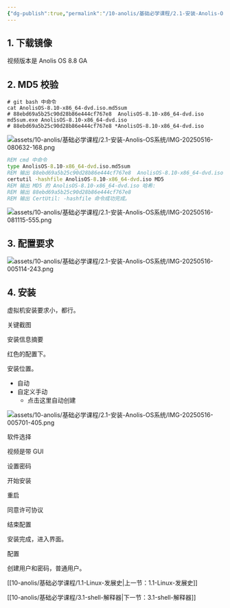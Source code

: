 ```yaml
---
{"dg-publish":true,"permalink":"/10-anolis/基础必学课程/2.1-安装-Anolis-OS系统/","dgPassFrontmatter":true}
---
```



## 1. 下载镜像

视频版本是 Anolis OS 8.8 GA

## 2. MD5 校验

```shell
# git bash 中命令 
cat AnolisOS-8.10-x86_64-dvd.iso.md5sum
# 88ebd69a5b25c90d28b86e444cf767e8  AnolisOS-8.10-x86_64-dvd.iso
md5sum.exe AnolisOS-8.10-x86_64-dvd.iso
# 88ebd69a5b25c90d28b86e444cf767e8 *AnolisOS-8.10-x86_64-dvd.iso
```


![assets/10-anolis/基础必学课程/2.1-安装-Anolis-OS系统/IMG-20250516-080632-168.png](/img/user/assets/10-anolis/%E5%9F%BA%E7%A1%80%E5%BF%85%E5%AD%A6%E8%AF%BE%E7%A8%8B/2.1-%E5%AE%89%E8%A3%85-Anolis-OS%E7%B3%BB%E7%BB%9F/IMG-20250516-080632-168.png)

```bat
REM cmd 中命令
type AnolisOS-8.10-x86_64-dvd.iso.md5sum
REM 输出 88ebd69a5b25c90d28b86e444cf767e8  AnolisOS-8.10-x86_64-dvd.iso
certutil -hashfile AnolisOS-8.10-x86_64-dvd.iso MD5
REM 输出 MD5 的 AnolisOS-8.10-x86_64-dvd.iso 哈希:
REM 输出 88ebd69a5b25c90d28b86e444cf767e8
REM 输出 CertUtil: -hashfile 命令成功完成。
```

![assets/10-anolis/基础必学课程/2.1-安装-Anolis-OS系统/IMG-20250516-081115-555.png](/img/user/assets/10-anolis/%E5%9F%BA%E7%A1%80%E5%BF%85%E5%AD%A6%E8%AF%BE%E7%A8%8B/2.1-%E5%AE%89%E8%A3%85-Anolis-OS%E7%B3%BB%E7%BB%9F/IMG-20250516-081115-555.png)

## 3. 配置要求

![assets/10-anolis/基础必学课程/2.1-安装-Anolis-OS系统/IMG-20250516-005114-243.png](/img/user/assets/10-anolis/%E5%9F%BA%E7%A1%80%E5%BF%85%E5%AD%A6%E8%AF%BE%E7%A8%8B/2.1-%E5%AE%89%E8%A3%85-Anolis-OS%E7%B3%BB%E7%BB%9F/IMG-20250516-005114-243.png)

## 4. 安装

虚拟机安装要求小，都行。

关键截图

安装信息摘要

红色的配置下。

安装位置。

- 自动
- 自定义手动
	- 点击这里自动创建

![assets/10-anolis/基础必学课程/2.1-安装-Anolis-OS系统/IMG-20250516-005701-405.png](/img/user/assets/10-anolis/%E5%9F%BA%E7%A1%80%E5%BF%85%E5%AD%A6%E8%AF%BE%E7%A8%8B/2.1-%E5%AE%89%E8%A3%85-Anolis-OS%E7%B3%BB%E7%BB%9F/IMG-20250516-005701-405.png)

软件选择

视频是带 GUI

设置密码

开始安装

重启

同意许可协议

结束配置

安装完成，进入界面。


配置

创建用户和密码，普通用户。



[[10-anolis/基础必学课程/1.1-Linux-发展史\|上一节：1.1-Linux-发展史]]

[[10-anolis/基础必学课程/3.1-shell-解释器\|下一节：3.1-shell-解释器]]